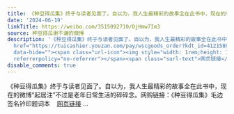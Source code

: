 ```yaml
---
title: 《种豆得瓜集》终于与读者见面了。自以为，我人生最精彩的故事全在此书中，现在的微博“起居注”不过是老年日常生活的碎碎念。网购链接：《种豆得瓜集》毛边签名...
date: '2024-06-19'
linkTitle: https://weibo.com/3515092710/OjHmw7Im3
source: 种豆得瓜谢不谦的微博
description: '《种豆得瓜集》终于与读者见面了。自以为，我人生最精彩的故事全在此书中，现在的微博“起居注”不过是老年日常生活的碎碎念。网购链接：《种豆得瓜集》毛边签名钤印题词本<a
  href="https://tuicashier.youzan.com/pay/wscgoods_order?kdt_id=41215886&amp;alias=3npamemlymhj2n4&amp;is_share=1&amp;shopAutoEnter=1&amp;from_uuid=6336418627"
  data-hide=""><span class="url-icon"><img style="width: 1rem;height: 1rem" src="https://h5.sinaimg.cn/upload/2015/09/25/3/timeline_card_small_web_default.png"
  referrerpolicy="no-referrer"></span><span class="surl-text">网页链接</span></a>  ...'
disable_comments: true
---
```

《种豆得瓜集》终于与读者见面了。自以为，我人生最精彩的故事全在此书中，现在的微博“起居注”不过是老年日常生活的碎碎念。网购链接：《种豆得瓜集》毛边签名钤印题词本<a href="https://tuicashier.youzan.com/pay/wscgoods_order?kdt_id=41215886&amp;alias=3npamemlymhj2n4&amp;is_share=1&amp;shopAutoEnter=1&amp;from_uuid=6336418627" data-hide=""><span class="url-icon"><img style="width: 1rem;height: 1rem" src="https://h5.sinaimg.cn/upload/2015/09/25/3/timeline_card_small_web_default.png" referrerpolicy="no-referrer"></span><span class="surl-text">网页链接</span></a>  ...